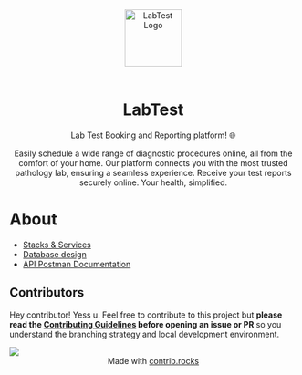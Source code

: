 <div style="display: flex; justify-content: center;" align="center">
  <img src="https://www.svgrepo.com/show/20576/hospital.svg" alt="LabTest Logo" width="100" />
</div>

<h1 align="center" style="padding-top: 20px;">
  LabTest
</h1>

<p align="center">
  Lab Test Booking and Reporting platform! 🌐
</p>

<p align="center">
  Easily schedule a wide range of diagnostic procedures online, all from the comfort of your home. Our platform connects you with the most trusted pathology lab, ensuring a seamless experience. Receive your test reports securely online. Your health, simplified.
</p>

# About

- [Stacks & Services](https://miro.com/app/board/uXjVN_Mntfg=/?share_link_id=560789263575)
- [Database design](https://dbdiagram.io/d/LabTest-65896c5889dea6279983ee0d)
- [API Postman Documentation](https://documenter.getpostman.com/view/19077137/2s9Ykt4JxJ)


<h2 id="contributors">Contributors</h2>

Hey contributor! Yess u. Feel free to contribute to this project but **please read the [Contributing Guidelines](CONTRIBUTING.md) before opening an issue or PR** so you understand the branching strategy and local development environment.

<a  href="https://github.com/danielchukwu/lab-test-backend/graphs/contributors">
  <img src="https://contrib.rocks/image?repo=danielchukwu/lab-test-backend" />
</a>

<div align="center">
Made with <a  href="https://github.com/danielchukwu/lab-test-backend/graphs/contributors">contrib.rocks</a>
</div>

